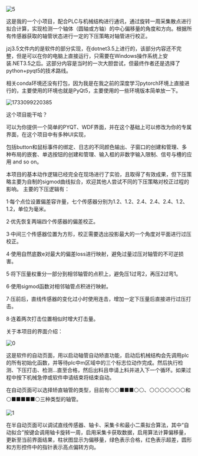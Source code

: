 ![5](https://github.com/user-attachments/assets/90c15f59-bbd0-4949-a8a7-9c320b949eac)

这是我的一个小项目，配合PLC与机械结构进行通讯，通过旋转一周采集散点进行拟合计算，实现检测一个轴体（圆轴或方轴）的中心偏移量的角度和方向。根据所有传感器获取的轴管状态进行一定的下压策略对轴管进行校正。

jzj3.5文件内的是软件的部分实现，在dotnet3.5上进行的，该部分内容还不完整，但是可以在你的电脑上直接运行，只需要在Windows操作系统上安装.NET3.5之后。这部分内容是当时的一次大胆尝试，但最终作者还是选择了python+pyqt5的技术路线。

相关conda环境还没有打包，因为我是在我之前的深度学习pytorch环境上直接进行的，主要使用的环境也就是PyQt5，主要使用的一些环境版本简单放一下。


![1733099220385](https://github.com/user-attachments/assets/06e19d09-f004-4d67-9886-32a903633e95)


这个项目能干哈？

可以为你提供一个简单的PYQT、WDF界面，并在这个基础上可以修改为你的专属界面，在这个项目中有多种UI实现，

包括button和鼠标事件的绑定、日志的不同颜色输出、子窗口的创建和管理、多种布局的嵌套、单选按钮的创建和管理、输入框的非数字输入限制、信号与槽的应用 and so on。


本项目的基本动作逻辑已经完全在现场进行了实验，且取得了有效成果，但下压策略主要为自制的sigmod曲线拟合，欢迎其他人尝试不同的下压策略对校正过程的影响。
主要的下压逻辑有：

1·每个点位设置偏差容许量，七个传感器分别为1.2、1.2、2.4、2.4、2.4、1.2、1.2，单位为毫米。

2·优先恢复两端四个传感器的偏差校正。

3·中间三个传感器位置为方形，校正需要选出投影最大的一个角度对平面进行过压校正。

4·使用自然底数e对最大的偏差loss进行映射，避免过量过压对轴管的不可逆损害。

5·将下压量权重分一部分到相邻轴管的点积上，避免压1过弯2，再压2过弯1。

6·使用sigmod函数对相邻轴管点积进行映射。

7·压前后，直线传感器的变化过小时使用连击，增加一定下压量后直接进行过压打击。

8·连着两次打击位置相似时增大打击量。

关于本项目的界面介绍：

![0](https://github.com/user-attachments/assets/cf14261b-d9e0-4775-a489-7eefe510fad2)

这是软件的自动页面，用以启动轴管自动矫直功能，启动后机械结构会先调用plc的所有初始化函数，并等待plc中m区域中的三个标志位动作完成。然后执行检测、下压打击、检测...直至合格，然后出料且申请上料并进入下一个循环。如果过程中按下机械急停或软件申请结束将结束自动。

在自动页面可以选择矫直轴管的类型，目前有⚪⚪■■■⚪⚪、⚪⚪⚪⚪⚪⚪⚪和⚪■■■■■⚪三种类型的轴管。

![1](https://github.com/user-attachments/assets/28a42b9d-c8dc-47be-a95f-8b74573a2347)

在半自动页面可以调试直线传感器、轴卡、采集卡和最小二乘拟合算法，其中“自动拟合”按键会调用轴卡旋转一周，启用采集卡获取数据，启用算法计算偏移量，更新至当前界面结果，柱状图显示为偏移量，绿色表示合格，红色表示超差，圆形和方形控件中的指针表示高点偏转方向。

